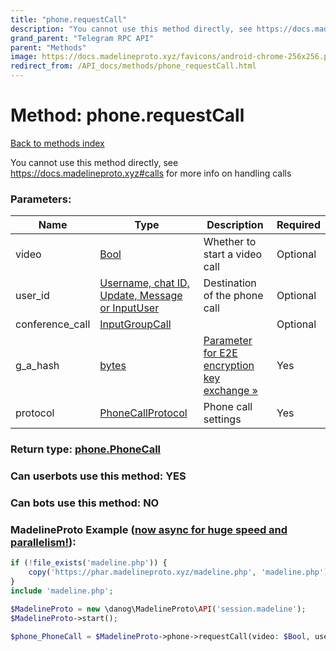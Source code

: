 ```yaml
---
title: "phone.requestCall"
description: "You cannot use this method directly, see https://docs.madelineproto.xyz#calls for more info on handling calls"
grand_parent: "Telegram RPC API"
parent: "Methods"
image: https://docs.madelineproto.xyz/favicons/android-chrome-256x256.png
redirect_from: /API_docs/methods/phone_requestCall.html
---
```

# Method: phone.requestCall
[Back to methods index](index.html)



You cannot use this method directly, see https://docs.madelineproto.xyz#calls for more info on handling calls

### Parameters:

| Name     |    Type       | Description | Required |
|----------|---------------|-------------|----------|
|video|[Bool](/API_docs/types/Bool.html) | Whether to start a video call | Optional|
|user\_id|[Username, chat ID, Update, Message or InputUser](/API_docs/types/InputUser.html) | Destination of the phone call | Optional|
|conference\_call|[InputGroupCall](/API_docs/types/InputGroupCall.html) |  | Optional|
|g\_a\_hash|[bytes](/API_docs/types/bytes.html) | [Parameter for E2E encryption key exchange »](https://core.telegram.org/api/end-to-end/voice-calls) | Yes|
|protocol|[PhoneCallProtocol](/API_docs/types/PhoneCallProtocol.html) | Phone call settings | Yes|


### Return type: [phone.PhoneCall](/API_docs/types/phone.PhoneCall.html)

### Can userbots use this method: **YES**

### Can bots use this method: **NO**


### MadelineProto Example ([now async for huge speed and parallelism!](https://docs.madelineproto.xyz/docs/ASYNC.html)):


```php
if (!file_exists('madeline.php')) {
    copy('https://phar.madelineproto.xyz/madeline.php', 'madeline.php');
}
include 'madeline.php';

$MadelineProto = new \danog\MadelineProto\API('session.madeline');
$MadelineProto->start();

$phone_PhoneCall = $MadelineProto->phone->requestCall(video: $Bool, user_id: $InputUser, conference_call: $InputGroupCall, g_a_hash: 'bytes', protocol: $PhoneCallProtocol, );
```

